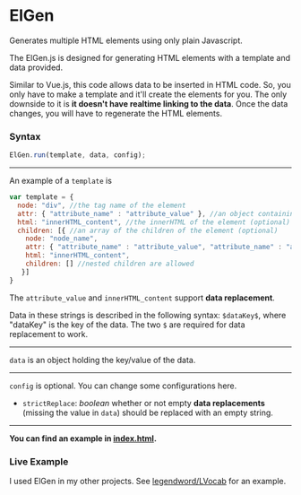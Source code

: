 # ElGen
Generates multiple HTML elements using only plain Javascript.

The ElGen.js is designed for generating HTML elements with a template and data provided.

Similar to Vue.js, this code allows data to be inserted in HTML code. So, you only have to make a template and it'll create the elements for you. The only downside to it is **it doesn't have realtime linking to the data**. Once the data changes, you will have to regenerate the HTML elements.

### Syntax

```Javascript
ElGen.run(template, data, config);
```
---

An example of a `template` is
```Javascript
var template = {
  node: "div", //the tag name of the element
  attr: { "attribute_name" : "attribute_value" }, //an object containing attributes (optional)
  html: "innerHTML_content", //the innerHTML of the element (optional)
  children: [{ //an array of the children of the element (optional)
    node: "node_name",
    attr: { "attribute_name" : "attribute_value", "attribute_name" : "attribute_value" },
    html: "innerHTML_content",
    children: [] //nested children are allowed
   }]
}
```

The `attribute_value` and `innerHTML_content` support **data replacement**.

Data in these strings is described in the following syntax: `$dataKey$`, where "dataKey" is the key of the data. The two ``$`` are required for data replacement to work.

---

`data` is an object holding the key/value of the data.

---

`config` is optional. You can change some configurations here.

- `strictReplace`: _boolean_ whether or not empty **data replacements** (missing the value in `data`) should be replaced with an empty string.

---

**You can find an example in [index.html](index.html).**


### Live Example

I used ElGen in my other projects. See [legendword/LVocab](https://github.com/legendword/LVocab) for an example.

